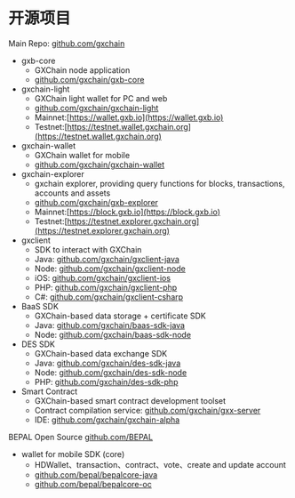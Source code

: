 # 开源项目

Main Repo: [github.com/gxchain](https://github.com/gxchain)

- gxb-core
    - GXChain node application
    - [github.com/gxchain/gxb-core](https://github.com/gxchain/gxb-core)
- gxchain-light
    - GXChain light wallet for PC and web
    - [github.com/gxchain/gxchain-light](https://github.com/gxchain/gxchain-light)
    - Mainnet:[https://wallet.gxb.io](https://wallet.gxb.io)
    - Testnet:[https://testnet.wallet.gxchain.org](https://testnet.wallet.gxchain.org)
- gxchain-wallet
    - GXChain wallet for mobile
    - [github.com/gxchain/gxchain-wallet](https://github.com/gxchain/gxchain-wallet)
- gxchain-explorer
    - gxchain explorer, providing query functions for blocks, transactions, accounts and assets
    - [github.com/gxchain/gxb-explorer](https://github.com/gxchain/gxb-explorer)
    - Mainnet:[https://block.gxb.io](https://block.gxb.io)
    - Testnet:[https://testnet.explorer.gxchain.org](https://testnet.explorer.gxchain.org)
- gxclient
    - SDK to interact with GXChain
    - Java: [github.com/gxchain/gxclient-java](https://github.com/gxchain/gxclient-java)
    - Node: [github.com/gxchain/gxclient-node](https://github.com/gxchain/gxclient-node)
    - iOS: [github.com/gxchain/gxclient-ios](https://github.com/gxchain/gxclient-ios)
    - PHP: [github.com/gxchain/gxclient-php](https://github.com/gxchain/gxclient-php)
    - C#: [github.com/gxchain/gxclient-csharp](https://github.com/gxchain/gxclient-csharp)
- BaaS SDK
    - GXChain-based data storage + certificate SDK
    - Java: [github.com/gxchain/baas-sdk-java](https://github.com/gxchain/baas-sdk-java)
    - Node: [github.com/gxchain/baas-sdk-node](https:///github.com/gxchain/baas-sdk-node)
- DES SDK
    - GXChain-based data exchange SDK
    - Java: [github.com/gxchain/des-sdk-java](https://github.com/gxchain/des-sdk-java)
    - Node: [github.com/gxchain/des-sdk-node](https://github.com/gxchain/des-sdk-node)
    - PHP: [github.com/gxchain/des-sdk-php](https://github.com/gxchain/des-sdk-php)
- Smart Contract
    - GXChain-based smart contract development toolset
    - Contract compilation service: [github.com/gxchain/gxx-server](https://github.com/gxchain/gxx-server)
    - IDE: [github.com/gxchain/gxchain-alpha](https://github.com/gxchain/gxchain-alpha)

BEPAL Open Source [github.com/BEPAL](https://github.com/BEPAL)

- wallet for mobile SDK (core)
    - HDWallet、transaction、contract、vote、create and update account
    - [github.com/bepal/bepalcore-java](https://github.com/BEPAL/bepalcore-java)
    - [github.com/bepal/bepalcore-oc](https://github.com/BEPAL/bepalcore-oc)